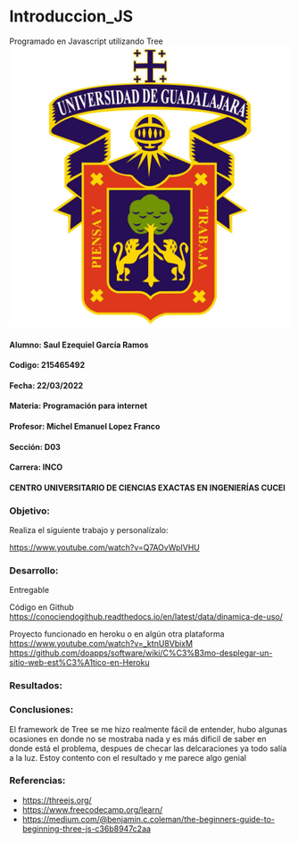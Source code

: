 # Introduccion_JS
Programado en Javascript utilizando Tree
![image](https://github.com/zaulilloxone2/Analizador_Lexico/blob/280971c8b4e514785cf26e6cecf40f1f4175a0ed/udg%20logo.jpg) 
#### Alumno: Saul Ezequiel García Ramos
#### Codigo: 215465492
#### Fecha: 22/03/2022
#### Materia: Programación para internet
#### Profesor: Michel Emanuel Lopez Franco
#### Sección: D03
#### Carrera: INCO
#### CENTRO UNIVERSITARIO DE CIENCIAS EXACTAS EN INGENIERÍAS CUCEI

### Objetivo:
Realiza el siguiente trabajo y personalízalo:

https://www.youtube.com/watch?v=Q7AOvWpIVHU

### Desarrollo:
Entregable

Código en Github
https://conociendogithub.readthedocs.io/en/latest/data/dinamica-de-uso/

Proyecto funcionado en heroku o en algún otra plataforma
https://www.youtube.com/watch?v=_ktnU8VbixM
https://github.com/doapps/software/wiki/C%C3%B3mo-desplegar-un-sitio-web-est%C3%A1tico-en-Heroku
### Resultados:


### Conclusiones:
El framework de Tree se me hizo realmente fácil de entender, hubo algunas ocasiones en donde no se mostraba nada y es más dificil de saber en donde está el problema, despues de checar las delcaraciones ya todo salía a la luz.
Estoy contento con el resultado y me parece algo genial
### Referencias:
* https://threejs.org/
* https://www.freecodecamp.org/learn/
* https://medium.com/@benjamin.c.coleman/the-beginners-guide-to-beginning-three-js-c36b8947c2aa
